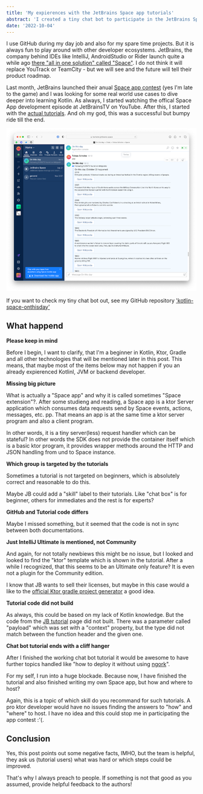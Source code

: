 ```yaml
---
title: 'My expierences with the JetBrains Space app tutorials'
abstract: 'I created a tiny chat bot to participate in the JetBrains Space app contest. Here's how it went.'
date: '2022-10-04'
---
```


I use GitHub during my day job and also for my spare time projects. But it is always fun to play around with other developer ecosystems. JetBrains, the company behind IDEs like IntelliJ, AndroidStudio or Rider launch quite a while ago [there "all in one solution" called "Space"](https://www.jetbrains.com/de-de/space/). I do not think it will replace YouTrack or TeamCity - but we will see and the future will tell their product roadmap.

Last month, JetBrains launched their anual [Space app contest](https://blog.jetbrains.com/space/2022/08/09/space-apps-contest/) (yes I'm late to the game) and I was looking for some real world use cases to dive deeper into learning Kotlin. 
As always, I started watching the offical Space App development episode at JetBrainsTV on YouTube. After this, I started with the [actual tutorials](https://github.com/JetBrains/space-app-tutorials). And oh my god, this was a successful but bumpy ride till the end. 

![My on this day bot](https://github.com/tscholze/kotlin-spaces-app-onthisday/raw/main/docs/chat.png)

If you want to check my tiny chat bot out, see my GitHub repository ['kotlin-space-onthisday'](https://github.com/tscholze/kotlin-spaces-app-onthisday)

## What happend

**Please keep in mind**

Before I begin, I want to clarify, that I'm a beginner in Kotlin, Ktor, Gradle and all other technologies that will be mentioned later in this post. This means, that maybe most of the items below may not happen if you an already expierenced Kotlinl, JVM or backend developer.

**Missing big picture**

What is actually a "Space app" and why it is called sometimes "Space extension"?. After some studieng and reading, a Space app is a ktor Server application which consumes data requests send by Space events, actions, messages, etc. pp. That means an app is at the same time a ktor server program and also a client program. 

In other words, it is a tiny server(less) request handler which can be stateful? In other words the SDK does not provide the container itself which is a basic ktor program, it provides wrapper methods around the HTTP and JSON handling from und to Space instance.

**Which group is targeted by the tutorials**

Sometimes a tutorial is not targeted on beginners, which is absolutely correct and reasonable to do this. 

Maybe JB could add a "skill" label to their tutorials. Like "chat box" is for beginner, others for immediates and the rest is for experts?

**GitHub and Tutorial code differs**

Maybe I missed something, but it seemed that the code is not in sync between both documentations.

**Just IntelliJ Ultimate is mentioned, not Community**

And again, for not totally newbiews this might be no issue, but I looked and looked to find the "ktor" template which is shown in the tutorial. After a while I recognized, that this seems to be an Ultimate only feature? It is even not a plugin for the Community edition.

I know that JB wants to sell their licenses, but maybe in this case would a like to the [official Ktor gradle project generator](https://start.ktor.io/) a good idea.

**Tutorial code did not build**

As always, this could be based on my lack of Kotlin knowledge. But the code from the [JB tutorial](https://www.jetbrains.com/help/space/get-started-create-a-chatbot.html#step-1-create-a-ktor-project) page did not built. There was a parameter called "payload" which was set with a "context" property, but the type did not match between the function header and the given one.

**Chat bot tutorial ends with a cliff hanger**

After I finished the working chat bot tutorial it would be awesome to have further topics handled like "how to deploy it without using [ngork](https://ngrok.com)".

For my self, I run into a huge blockade. Because now, I have finished the tutorial and also finished writing my own Space app, but how and where to host?

Again, this is a topic of which skill do you recommand for such tutorials. A pro ktor developer would have no issues finding the answers to "how" and "where" to host. I have no idea and this could stop me in participating the app contest :'(.

## Conclusion

Yes, this post points out some negative facts, IMHO, but the team is helpful, they ask us (tutorial users) what was hard or which steps could be improved.

That's why I always preach to people. If something is not that good as you assumed, provide helpful feedback to the authors!